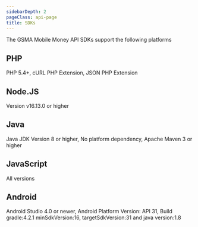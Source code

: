 ```yaml
---
sidebarDepth: 2
pageClass: api-page
title: SDKs
---
```


The GSMA Mobile Money API SDKs support the following platforms

## PHP

PHP 5.4+, cURL PHP Extension, JSON PHP Extension

## Node.JS

Version v16.13.0 or higher

## Java

Java JDK Version 8 or higher, No platform dependency, Apache Maven 3 or higher

## JavaScript

All versions

## Android

Android Studio 4.0 or newer, Android Platform Version: API 31, Build gradle:4.2.1 minSdkVersion:16, targetSdkVersion:31 and java version:1.8